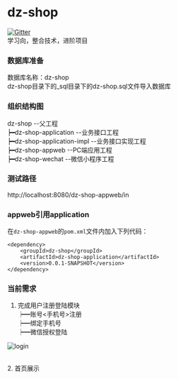 # dz-shop
[![Gitter](https://badges.gitter.im/Join%20Chat.svg)](https://gitter.im/dz-shop/Lobby?utm_source=share-link&utm_medium=link&utm_campaign=share-link)
<br>
学习向，整合技术，进阶项目



### 数据库准备
数据库名称：dz-shop<br>
dz-shop目录下的_sql目录下的dz-shop.sql文件导入数据库

### 组织结构图
dz-shop --父工程<br>
 ┝━dz-shop-application   --业务接口工程<br>
 ┝━dz-shop-application-impl --业务接口实现工程<br>
 ┝━dz-shop-appweb --PC端应用工程<br>
 ┝━dz-shop-wechat --微信小程序工程<br>

### 测试路径
http://localhost:8080/dz-shop-appweb/in

### appweb引用application
在`dz-shop-appweb`的`pom.xml`文件内加入下列代码：<br>

```
<dependency>
	<groupId>dz-shop</groupId>
	<artifactId>dz-shop-application</artifactId>
	<version>0.0.1-SNAPSHOT</version>
</dependency>
```
### 当前需求
1. 完成用户注册登陆模块<br>
      ┝━账号<手机号>注册<br>
      ┝━绑定手机号<br>
      ┝━微信授权登陆<br>

![login](https://user-images.githubusercontent.com/21979120/45273764-ae076c80-b4e6-11e8-9ee3-0214271924d7.png)

<br>
2. 首页展示
      
